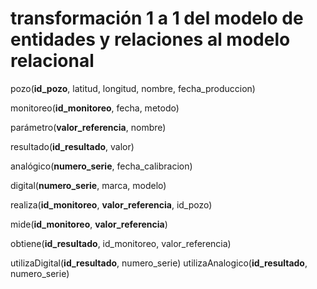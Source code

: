 # transformación 1 a 1 del modelo de entidades y relaciones al modelo relacional

pozo(**id_pozo**, latitud, longitud, nombre, fecha_produccion)

monitoreo(**id_monitoreo**, fecha, metodo)

parámetro(**valor_referencia**, nombre)

resultado(**id_resultado**, valor)

analógico(**numero_serie**, fecha_calibracion)

digital(**numero_serie**, marca, modelo)

realiza(**id_monitoreo**, **valor_referencia**, id_pozo)

mide(**id_monitoreo**, **valor_referencia**)

obtiene(**id_resultado**,  id_monitoreo, valor_referencia)


utilizaDigital(**id_resultado**, numero_serie)
utilizaAnalogico(**id_resultado**, numero_serie)
